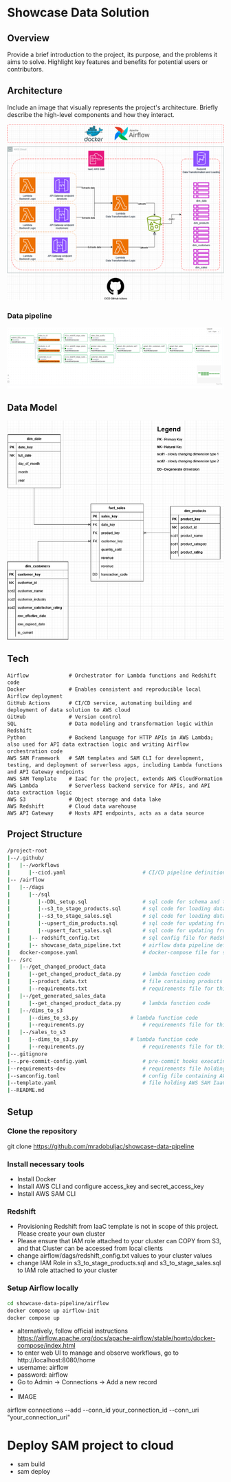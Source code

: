 # Showcase Data Solution

## Overview

Provide a brief introduction to the project, its purpose, and the problems it aims to solve. Highlight key features and benefits for potential users or contributors.

## Architecture

Include an image that visually represents the project's architecture. Briefly describe the high-level components and how they interact.

<img src="images/architecture.png">



### Data pipeline

<img src="images/airflow_dag.png">


## Data Model

<img src="images/data_model.png">



## Tech

	Airflow             # Orchestrator for Lambda functions and Redshift code 
	Docker              # Enables consistent and reproducible local Airflow deployment
	GitHub Actions      # CI/CD service, automating building and deployment of data solution to AWS cloud
	GitHub              # Version control
	SQL                 # Data modeling and transformation logic within Redshift 
	Python              # Backend language for HTTP APIs in AWS Lambda; also used for API data extraction logic and writing Airflow orchestration code
	AWS SAM Framework   # SAM templates and SAM CLI for development, testing, and deployment of serverless apps, including Lambda functions and API Gateway endpoints
	AWS SAM Template    # IaaC for the project, extends AWS CloudFormation
	AWS Lambda          # Serverless backend service for APIs, and API data extraction logic
	AWS S3              # Object storage and data lake 
	AWS Redshift        # Cloud data warehouse 
	AWS API Gateway     # Hosts API endpoints, acts as a data source

## Project Structure

```bash
/project-root
|--/.github/
|   |--/workflows
|      |--cicd.yaml                         # CI/CD pipeline definition
|-- /airflow
|   |--/dags
|      |--/sql
|         |--DDL_setup.sql                  # sql code for schema and table creation
|         |--s3_to_stage_products.sql       # sql code for loading data from S3 into Redshift
|         |--s3_to_stage_sales.sql          # sql code for loading data from S3 into Redshift
|         |--upsert_dim_products.sql        # sql code for updating from stage into dim table
|         |--upsert_fact_sales.sql          # sql code for updating from stage into fact table
|      |-- redshift_config.txt              # sql config file for Redshift connection in Airflow
|      |-- showcase_data_pipeline.txt       # airflow data pipeline definition
|   docker-compose.yaml                     # docker-compose file for starting up Airflow containers locally
|-- /src
|   |--/get_changed_product_data
|      |--get_changed_product_data.py       # lambda function code
|      |--product_data.txt                  # file containing products
|      |--requirements.txt                  # requirements file for this lambda function
|   |--/get_generated_sales_data
|      |--get_changed_product_data.py       # lambda function code
|   |--/dims_to_s3
|      |--dims_to_s3.py                 # lambda function code
|      |--requirements.py                   # requirements file for this lambda function
|   |--/sales_to_s3
|      |--dims_to_s3.py                 # lambda function code
|      |--requirements.py                   # requirements file for this lambda function
|--.gitignore
|--.pre-commit-config.yaml                  # pre-commit hooks executing Black code formatter before each commit
|--requirements-dev                         # requirements file holding python dependencies used during development
|--samconfig.toml                           # config file containing AWS SAM framework configuration
|--template.yaml                            # file holding AWS SAM IaaC
|--README.md
```

## Setup

### Clone the repository
git clone https://github.com/mradobuljac/showcase-data-pipeline

### Install necessary tools
- Install Docker
- Install AWS CLI and configure access_key and secret_access_key
- Install AWS SAM CLI

### Redshift 
- Provisioning Redshift from IaaC template is not in scope of this project. Please create your own cluster
- Please ensure that IAM role attached to your cluster can COPY from S3, and that Cluster can be accessed from local clients
- change airflow/dags/redshift_config.txt values to your cluster values
- change IAM Role in s3_to_stage_products.sql and s3_to_stage_sales.sql to IAM role attached to your cluster

### Setup Airflow locally
```bash
cd showcase-data-pipeline/airflow
docker compose up airflow-init
docker compose up
```
- alternatively, follow official instructions https://airflow.apache.org/docs/apache-airflow/stable/howto/docker-compose/index.html
- to enter web UI to manage and observe workflows, go to http://localhost:8080/home
- username: airflow
- password: airflow 
- Go to Admin -> Connections -> Add a new record 
- 
- IMAGE


airflow connections --add --conn_id your_connection_id --conn_uri "your_connection_uri"



# Deploy SAM project to cloud
- sam build 
- sam deploy